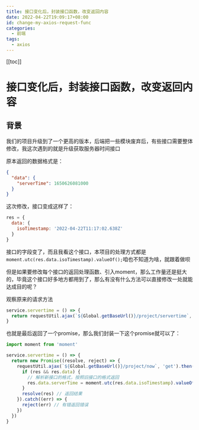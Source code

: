 ```yaml
---
title: 接口变化后，封装接口函数，改变返回内容
date: 2022-04-22T19:09:17+08:00
id: change-my-axios-request-func
categories:
  - 前端
tags:
  - axios
---
```


[[toc]]

# 接口变化后，封装接口函数，改变返回内容

## 背景

我们的项目升级到了一个更高的版本，后端把一些模块废弃后，有些接口需要整体修改，我这次遇到的就是升级获取服务器时间接口

原本返回的数据格式是：

```json
{
  "data": {
    "serverTime": 1650626081000
  }
}
```

这次修改，接口变成这样了：

```js
res = {
  data: {
    isoTimestamp: '2022-04-22T11:17:02.638Z'
  }
}
```

接口的字段变了，而且我看这个接口，本项目的处理方式都是`moment.utc(res.data.isoTimestamp).valueOf();`咱也不知道为啥，就跟着做呗

但是如果要修改每个接口的返回处理函数、引入moment，那么工作量还是挺大的，毕竟这个接口好多地方都用到了，那么有没有什么方法可以直接修改一处就能达成目的呢？

观察原来的请求方法

```js
service.servertime = () => {
  return requestUtil.ajax(`${Global.getBaseUrl()}/project/servertime`, 'post')
}
```

也就是最后返回了一个promise，那么我们封装一下这个promise就可以了：

```js
import moment from 'moment'

service.servertime = () => {
  return new Promise((resolve, reject) => {
    requestUtil.ajax(`${Global.getBaseUrl()}/project/now`, 'get').then((res) => {
      if (res && res.data) {
        // 解析新接口的格式，按照旧接口的格式返回
        res.data.serverTime = moment.utc(res.data.isoTimestamp).valueOf()
      }
      resolve(res) // 返回结果
    }).catch((err) => {
      reject(err) // 有错返回错误
    })
  })
}
```
